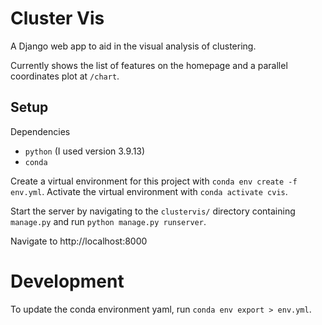 # Cluster Vis

A Django web app to aid in the visual analysis of clustering.

Currently shows the list of features on the homepage and a
parallel coordinates plot at `/chart`.

## Setup
Dependencies
- `python` (I used version 3.9.13)
- `conda`

Create a virtual environment for this project with `conda env create -f env.yml`.
Activate the virtual environment with `conda activate cvis`.

Start the server by navigating to the `clustervis/` directory containing `manage.py` and run `python manage.py runserver`.

Navigate to http://localhost:8000

# Development
To update the conda environment yaml, run `conda env export > env.yml`.